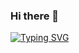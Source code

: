 ### Hi there 👋
[![Typing SVG](https://readme-typing-svg.demolab.com/?lines=Datascience;Machine+Learning;Neuroscience)](https://git.io/typing-svg)
<!--
**CaptainJamesMaximus/CaptainJamesMaximus** is a ✨ _special_ ✨ repository because its `README.md` (this file) appears on your GitHub profile.

Here are some ideas to get you started:

- 🔭 I’m currently working on ...
- 🌱 I’m currently learning ...
- 👯 I’m looking to collaborate on ...
- 🤔 I’m looking for help with ...
- 💬 Ask me about ...
- 📫 How to reach me: ...
- 😄 Pronouns: ...
- ⚡ Fun fact: ...
-->
